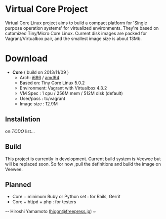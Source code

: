 Virtual Core Project
====================

Virtual Core Linux project aims to build a compact 
platform for 'Single purpose operation systems' for
virtualized environments. They're based on cutomized
Tiny/Micro Core Linux. Current disk images are packed
for Vagrant/Virtualbox pair, and the smallest image
size is about 13Mb. 


Download
========

* **Core** ( build on 2013/11/09 )  
    - Arch: [i686]() / [amd64]() 
    - Based on: Tiny Core Linux 5.0.2 
    - Environment: Vagrant with Virtualbox 4.3.2 
    - VM Spec    : 1 cpu / 256M mem / 512M disk (default) 
    - User/pass  : tc/vagrant 
    - Image size : 12.9M 


Installation
------------

on _TODO_ list...




Build
-----

This project is currently in development.  Current build system is
Veewee but will be replaced soon. So for now ,pull the definitions
and build the image on Veewee.


Planned
-------

* Core + minimum Ruby or Python set : for Rails, Gerrit
* Core + httpd + php : for testers

--
Hiroshi Yamamoto (higon@freepress.jp)
~